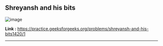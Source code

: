 ## Shreyansh and his bits

![image](https://user-images.githubusercontent.com/23376002/204038009-2813e723-79fb-432d-aa13-346001bec825.png)


**Link :** https://practice.geeksforgeeks.org/problems/shreyansh-and-his-bits1420/1

--------------------------------------------------------------------------------------------------------------------------------------------------------

